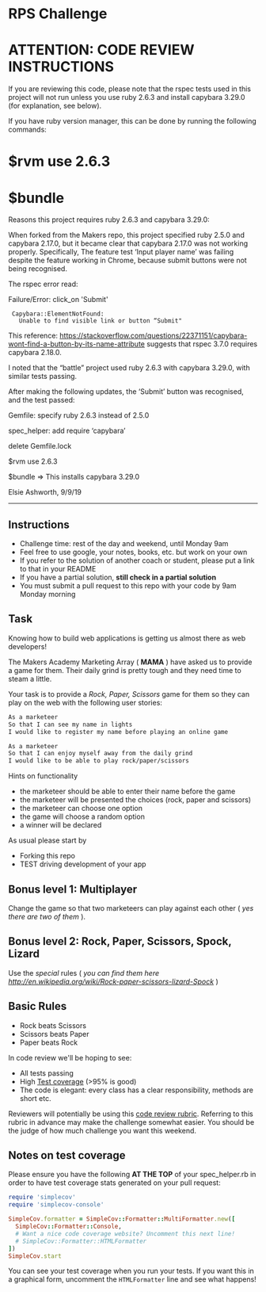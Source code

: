 # RPS Challenge

# ATTENTION: CODE REVIEW INSTRUCTIONS

If you are reviewing this code, please note that the rspec tests used in this project will not run unless you use ruby 2.6.3 and install capybara 3.29.0 (for explanation, see below).

If you have ruby version manager, this can be done by running the following commands:

# $rvm use 2.6.3

# $bundle

Reasons this project requires ruby 2.6.3 and capybara 3.29.0:

When forked from the Makers repo, this project specified ruby 2.5.0 and capybara 2.17.0, but it became clear that capybara 2.17.0 was not working properly. Specifically, The feature test ‘Input player name’ was failing despite the feature working in Chrome, because submit buttons were not being recognised.

The rspec error read:

Failure/Error: click_on 'Submit'

     Capybara::ElementNotFound:
       Unable to find visible link or button “Submit"

This reference:
https://stackoverflow.com/questions/22371151/capybara-wont-find-a-button-by-its-name-attribute
suggests that rspec 3.7.0 requires capybara 2.18.0.

I noted that the “battle” project used ruby 2.6.3 with capybara 3.29.0, with similar tests passing.

After making the following updates, the ‘Submit’ button was recognised, and the test passed:

Gemfile: specify ruby 2.6.3 instead of 2.5.0

spec_helper: add require ‘capybara’

delete Gemfile.lock

$rvm use 2.6.3

$bundle => This installs capybara 3.29.0


Elsie Ashworth, 9/9/19

******************************************************************************************

Instructions
-------

* Challenge time: rest of the day and weekend, until Monday 9am
* Feel free to use google, your notes, books, etc. but work on your own
* If you refer to the solution of another coach or student, please put a link to that in your README
* If you have a partial solution, **still check in a partial solution**
* You must submit a pull request to this repo with your code by 9am Monday morning

Task
----

Knowing how to build web applications is getting us almost there as web developers!

The Makers Academy Marketing Array ( **MAMA** ) have asked us to provide a game for them. Their daily grind is pretty tough and they need time to steam a little.

Your task is to provide a _Rock, Paper, Scissors_ game for them so they can play on the web with the following user stories:

```sh
As a marketeer
So that I can see my name in lights
I would like to register my name before playing an online game

As a marketeer
So that I can enjoy myself away from the daily grind
I would like to be able to play rock/paper/scissors
```

Hints on functionality

- the marketeer should be able to enter their name before the game
- the marketeer will be presented the choices (rock, paper and scissors)
- the marketeer can choose one option
- the game will choose a random option
- a winner will be declared


As usual please start by

* Forking this repo
* TEST driving development of your app


## Bonus level 1: Multiplayer

Change the game so that two marketeers can play against each other ( _yes there are two of them_ ).

## Bonus level 2: Rock, Paper, Scissors, Spock, Lizard

Use the _special_ rules ( _you can find them here http://en.wikipedia.org/wiki/Rock-paper-scissors-lizard-Spock_ )

## Basic Rules

- Rock beats Scissors
- Scissors beats Paper
- Paper beats Rock

In code review we'll be hoping to see:

* All tests passing
* High [Test coverage](https://github.com/makersacademy/course/blob/master/pills/test_coverage.md) (>95% is good)
* The code is elegant: every class has a clear responsibility, methods are short etc.

Reviewers will potentially be using this [code review rubric](docs/review.md).  Referring to this rubric in advance may make the challenge somewhat easier.  You should be the judge of how much challenge you want this weekend.

Notes on test coverage
----------------------

Please ensure you have the following **AT THE TOP** of your spec_helper.rb in order to have test coverage stats generated
on your pull request:

```ruby
require 'simplecov'
require 'simplecov-console'

SimpleCov.formatter = SimpleCov::Formatter::MultiFormatter.new([
  SimpleCov::Formatter::Console,
  # Want a nice code coverage website? Uncomment this next line!
  # SimpleCov::Formatter::HTMLFormatter
])
SimpleCov.start
```

You can see your test coverage when you run your tests. If you want this in a graphical form, uncomment the `HTMLFormatter` line and see what happens!

